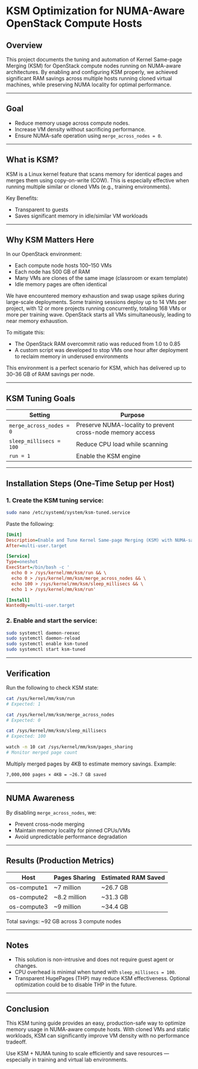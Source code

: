 # KSM Optimization for NUMA-Aware OpenStack Compute Hosts

## Overview
This project documents the tuning and automation of Kernel Same-page Merging (KSM) for OpenStack compute nodes running on NUMA-aware architectures. By enabling and configuring KSM properly, we achieved significant RAM savings across multiple hosts running cloned virtual machines, while preserving NUMA locality for optimal performance.

---

## Goal
- Reduce memory usage across compute nodes.
- Increase VM density without sacrificing performance.
- Ensure NUMA-safe operation using `merge_across_nodes = 0`.

---

## What is KSM?
KSM is a Linux kernel feature that scans memory for identical pages and merges them using copy-on-write (COW). This is especially effective when running multiple similar or cloned VMs (e.g., training environments).

Key Benefits:
- Transparent to guests
- Saves significant memory in idle/similar VM workloads

---

## Why KSM Matters Here
In our OpenStack environment:
- Each compute node hosts 100–150 VMs
- Each node has 500 GB of RAM
- Many VMs are clones of the same image (classroom or exam template)
- Idle memory pages are often identical

We have encountered memory exhaustion and swap usage spikes during large-scale deployments. Some training sessions deploy up to 14 VMs per project, with 12 or more projects running concurrently, totaling 168 VMs or more per training wave. OpenStack starts all VMs simultaneously, leading to near memory exhaustion.

To mitigate this:
- The OpenStack RAM overcommit ratio was reduced from 1.0 to 0.85
- A custom script was developed to stop VMs one hour after deployment to reclaim memory in underused environments

This environment is a perfect scenario for KSM, which has delivered up to 30–36 GB of RAM savings per node.

---

## KSM Tuning Goals
| Setting | Purpose |
|--------|---------|
| `merge_across_nodes = 0` | Preserve NUMA-locality to prevent cross-node memory access |
| `sleep_millisecs = 100` | Reduce CPU load while scanning |
| `run = 1` | Enable the KSM engine |

---

## Installation Steps (One-Time Setup per Host)

### 1. Create the KSM tuning service:
```bash
sudo nano /etc/systemd/system/ksm-tuned.service
```
Paste the following:
```ini
[Unit]
Description=Enable and Tune Kernel Same-page Merging (KSM) with NUMA-safe settings
After=multi-user.target

[Service]
Type=oneshot
ExecStart=/bin/bash -c '
  echo 0 > /sys/kernel/mm/ksm/run && \
  echo 0 > /sys/kernel/mm/ksm/merge_across_nodes && \
  echo 100 > /sys/kernel/mm/ksm/sleep_millisecs && \
  echo 1 > /sys/kernel/mm/ksm/run'

[Install]
WantedBy=multi-user.target
```

### 2. Enable and start the service:
```bash
sudo systemctl daemon-reexec
sudo systemctl daemon-reload
sudo systemctl enable ksm-tuned
sudo systemctl start ksm-tuned
```

---

## Verification
Run the following to check KSM state:
```bash
cat /sys/kernel/mm/ksm/run
# Expected: 1

cat /sys/kernel/mm/ksm/merge_across_nodes
# Expected: 0

cat /sys/kernel/mm/ksm/sleep_millisecs
# Expected: 100

watch -n 10 cat /sys/kernel/mm/ksm/pages_sharing
# Monitor merged page count
```

Multiply merged pages by 4KB to estimate memory savings.
Example:
```
7,000,000 pages × 4KB = ~26.7 GB saved
```

---

## NUMA Awareness
By disabling `merge_across_nodes`, we:
- Prevent cross-node merging
- Maintain memory locality for pinned CPUs/VMs
- Avoid unpredictable performance degradation

---

## Results (Production Metrics)
| Host         | Pages Sharing   | Estimated RAM Saved |
|--------------|------------------|----------------------|
| os-compute1  | ~7 million       | ~26.7 GB             |
| os-compute2  | ~8.2 million     | ~31.3 GB             |
| os-compute3  | ~9 million       | ~34.4 GB             |

Total savings: ~92 GB across 3 compute nodes

---

## Notes
- This solution is non-intrusive and does not require guest agent or changes.
- CPU overhead is minimal when tuned with `sleep_millisecs = 100`.
- Transparent HugePages (THP) may reduce KSM effectiveness. Optional optimization could be to disable THP in the future.


---

## Conclusion
This KSM tuning guide provides an easy, production-safe way to optimize memory usage in NUMA-aware compute hosts. With cloned VMs and static workloads, KSM can significantly improve VM density with no performance tradeoff.

Use KSM + NUMA tuning to scale efficiently and save resources — especially in training and virtual lab environments.

